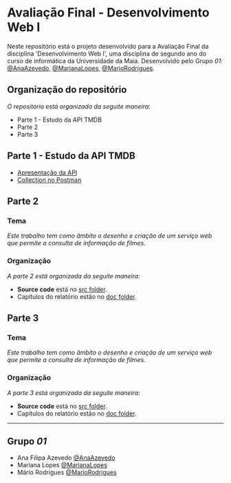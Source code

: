# Avaliação Final - Desenvolvimento Web I

Neste repositório está o projeto desenvolvido para a Avaliação Final da disciplina 'Desenvolvimento Web I', uma disciplina de segundo ano do curso de informática da Universidade da Maia. Desenvolvido pelo Grupo _01_: [@AnaAzevedo](https://github.com/AnaAzevedo2), [@MarianaLopes](https://github.com/marlope02), [@MarioRodrigues](https://github.com/MarioRodrigues2304).



## Organização do repositório 

_O repositório está organizado da seguite maneira:_
* Parte 1 - Estudo da API TMDB 
* Parte 2 
* Parte 3 

## Parte 1 - Estudo da API TMDB
* [Apresentação da API](../Parte1/Apresentaç¦o_Parte1.pdf)
* [Collection no Postman](../Parte1)

## Parte 2 
### Tema 
_Este trabalho tem como âmbito o desenho e criação de um serviço web que permite a consulta de informação de filmes._

### Organização
_A parte 2 está organizada da seguite maneira:_
* **Source code** está no [src folder](../Parte2/src).
* Capítulos do relatório estão no [doc folder](../Parte2/doc).



## Parte 3
### Tema 
_Este trabalho tem como âmbito o desenho e criação de um serviço web que permite a consulta de informação de filmes._

### Organização
_A parte 3 está organizada da seguite maneira:_
* **Source code** está no [src folder]().
* Capítulos do relatório estão no [doc folder]().


_____
## Grupo _01_
* Ana Filipa Azevedo [@AnaAzevedo](https://github.com/AnaAzevedo2) 
* Mariana Lopes [@MarianaLopes](https://github.com/marlope02) 
* Mário Rodrigues [@MarioRodrigues](https://github.com/MarioRodrigues2304)

